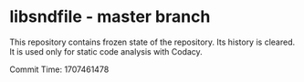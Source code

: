 # libsndfile - master branch

This repository contains frozen state of the repository.
Its history is cleared. It is used only for static code
analysis with Codacy.

Commit Time: 1707461478